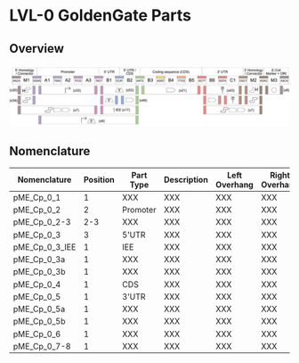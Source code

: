 # LVL-0 GoldenGate Parts

## Overview
![MoClo Overview](../../images/moclo_overview.png)

## Nomenclature
| Nomenclature | Position | Part Type | Description | Left Overhang | Right Overhang | 
|--------------|----------|-----------|-------------|---------------|----------------|
| pME_Cp_0_1 | 1 | XXX | XXX | XXX | XXX | 
| pME_Cp_0_2 | 2 | Promoter | XXX | XXX | XXX |
| pME_Cp_0_2-3 | 2-3 | XXX | XXX | XXX | XXX |
| pME_Cp_0_3 | 3 | 5'UTR | XXX | XXX | XXX |
| pME_Cp_0_3_IEE | 1 | IEE | XXX | XXX | XXX |
| pME_Cp_0_3a | 1 | XXX | XXX | XXX | XXX |
| pME_Cp_0_3b | 1 | XXX | XXX | XXX | XXX |
| pME_Cp_0_4 | 1 | CDS | XXX | XXX | XXX |
| pME_Cp_0_5 | 1 | 3'UTR | XXX | XXX | XXX |
| pME_Cp_0_5a | 1 | XXX | XXX | XXX | XXX |
| pME_Cp_0_5b | 1 | XXX | XXX | XXX | XXX |
| pME_Cp_0_6 | 1 | XXX | XXX | XXX | XXX |
| pME_Cp_0_7-8 | 1 | XXX | XXX | XXX | XXX |